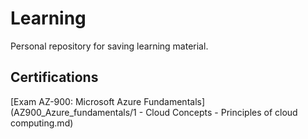 # Learning

Personal repository for saving learning material.

## Certifications

[Exam AZ-900: Microsoft Azure Fundamentals](AZ900_Azure_fundamentals/1 - Cloud Concepts - Principles of cloud computing.md)